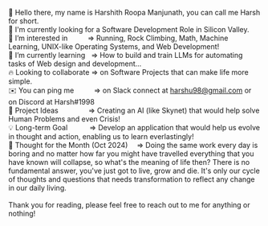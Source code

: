 👋 Hello there, my name is Harshith Roopa Manjunath, you can call me Harsh for short.<br>
💼 I'm currently looking for a Software Development Role in Silicon Valley.<br>
🔭 I’m interested in  &emsp;&emsp;&nbsp;&nbsp;=> Running, Rock Climbing, Math, Machine Learning, UNIX-like Operating Systems, and Web Development!<br>
🌱 I’m currently learning &nbsp;&nbsp;=> How to build and train LLMs for automating tasks of Web design and development...<br>
🔥 Looking to collaborate => on Software Projects that can make life more simple.<br>
✉️ You can ping me &emsp;&emsp;&nbsp;&nbsp;=> on Slack connect at harshu98@gmail.com or on Discord at Harsh#1998<br>
🧗 Project Ideas &emsp;&emsp;&emsp;&emsp;=> Creating an AI (like Skynet) that would help solve Human Problems and even Crisis!<br>
💡 Long-term Goal &emsp;&emsp;&nbsp;&nbsp;&nbsp;=> Develop an application that would help us evolve in thought and action, enabling us to learn everlastingly!<br>
💭 Thought for the Month (Oct 2024) &emsp;=> Doing the same work every day is boring and no matter how far you might have travelled everything that you have known will collapse, so what's the meaning of life then? There is no fundamental answer, you've just got to live, grow and die. It's only our cycle of thoughts and questions that needs transformation to reflect any change in our daily living. <br><br>
Thank you for reading, please feel free to reach out to me for anything or nothing!
